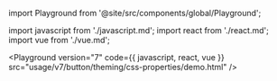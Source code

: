 import Playground from '@site/src/components/global/Playground';

import javascript from './javascript.md';
import react from './react.md';
import vue from './vue.md';


<Playground version="7" code={{ javascript, react, vue }} src="usage/v7/button/theming/css-properties/demo.html" />
